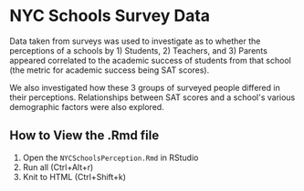 # NYC Schools Survey Data

Data taken from surveys was used to investigate as to whether the perceptions of a schools by 1) Students, 2) Teachers, and 3) Parents appeared correlated to the academic success of students from that school (the metric for academic success being SAT scores). 

We also investigated how these 3 groups of surveyed people differed in their perceptions. Relationships between SAT scores and a school's various demographic factors were also explored.

## How to View the .Rmd file
1. Open the `NYCSchoolsPerception.Rmd` in RStudio
2. Run all (Ctrl+Alt+r)
3. Knit to HTML (Ctrl+Shift+k)
